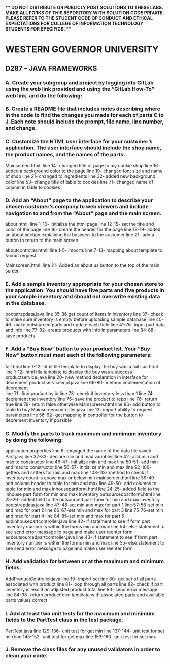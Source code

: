 <strong>** DO NOT DISTRIBUTE OR PUBLICLY POST SOLUTIONS TO THESE LABS. MAKE ALL FORKS OF THIS REPOSITORY WITH SOLUTION CODE PRIVATE. PLEASE REFER TO THE STUDENT CODE OF CONDUCT AND ETHICAL EXPECTATIONS FOR COLLEGE OF INFORMATION TECHNOLOGY STUDENTS FOR SPECIFICS. ** </strong>

# WESTERN GOVERNOR UNIVERSITY 
## D287 – JAVA FRAMEWORKS

### A.  Create your subgroup and project by logging into GitLab using the web link provided and using the “GitLab How-To” web link, and do the following:

### B.  Create a README file that includes notes describing where in the code to find the changes you made for each of parts C to J. Each note should include the prompt, file name, line number, and change.


### C.  Customize the HTML user interface for your customer’s application. The user interface should include the shop name, the product names, and the names of the parts.
Mainscreen.html:
line 14- changed title of page to my cookie shop
line 16- added a background color to the page
line 19- changed font size and name of shop
line 21- changed to ingredients
line 32- added new background color
line 53- change title of table to cookies
line 71- changed name of column in table to cookies

### D.  Add an “About” page to the application to describe your chosen customer’s company to web viewers and include navigation to and from the “About” page and the main screen.
about.html:
line 1-10- initialize the html page
line 12-15- set the title and color of the page
line 16- create the header for the page 
line 18-19- added an about section explaining the business to the customer
line 21- add a button to return to the main screen

aboutcontroller.html:
line 1-5- imports
line 7-13- mapping about template to /about request

Mainscreen.html: 
line 21- Added an about us button to the top of the main screen

### E.  Add a sample inventory appropriate for your chosen store to the application. You should have five parts and five products in your sample inventory and should not overwrite existing data in the database.
bootstrapdata.java
line 35-36 get count of items in inventory
line 37- check to make sure inventory is empty before uploading sample database
line 40-46- make outsourced parts and update each field
line 41-76- input part data and info
line 77-82- create products with info in parameters
line 84-88- save products

### F.  Add a “Buy Now” button to your product list. Your “Buy Now” button must meet each of the following parameters:
fail.html
line 1-12- html file template to display the buy was a fail
suc.html
line 1-12- html file template to display the buy was a success
productservice.java
line 20- new method declaration in interface for decrement
productserviceimpl.java 
line 69-80- method implementation of decrement  
line 71- find product by id
line 73- check if inventory less than 1
line 74- decrement the inventory
line 75- save the product to repo
line 76- return true
line 78- return false otherwise
Mainscreen.html
line 86- add button to table to buy 
Mainscreencontroller.java
line 13- import ability to request parameters
line 56-62- get mapping in controller for the button to decrement inventory if possible

### G.  Modify the parts to track maximum and minimum inventory by doing the following:
application.properties
line 6- changed the name of the data file saved
Part.java 
line 32-33- declare min and max variables
line 42- add min and max to constructor
line 46-47- initialize min and max
line 50-51- add min and max to constructor
line 56-57- initialize min and max
line 92-106- getters and setters for min and max
line 108-113- method to check if inventory count is above max or below min
mainscreen.html
line 39-40- add column header to table for min and max
line 49-50- add columns to table for min and max
inhousepartform.html
line 24-25- added field to the inhouse part form for min and max inventory
outsourcedpartform.html
line 25-26- added field to the outsourced part form for min and max inventory
bootstrapdata.java
line 47-48-set min and max for part 1
line 57-58-set min and max for part 2
line 66-67-set min and max for part 3
line 75-76-set min and max for part 4
line 84-85-set min and max for part 5
addinhousepartcontroller.java
line 42- if statement to see if form part inventory number is within the forms min and max
line 54- else statement to see send error message to page and make user reenter form
addoutsourcedpartcontroller.java
line 43- if statement to see if form part inventory number is within the forms min and max
line 55- else statement to see send error message to page and make user reenter form

### H.  Add validation for between or at the maximum and minimum fields.
AddProductController.java
line 19- import set
line 80- get set of all parts associated with product
line 81- loop through all parts
line 82- check if part inventory is less than adjusted product total
line 83- send error message
line 84-98- return productform template with associated parts and available parts values correct

### I.  Add at least two unit tests for the maximum and minimum fields to the PartTest class in the test package.
PartTest.java
line 129-136- unit test for get min
line 137-144- unit test for set min
line 145-152- unit test for get max
line 153-160- unit test for set max

### J.  Remove the class files for any unused validators in order to clean your code.

